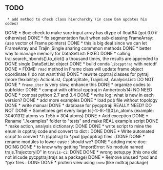TODO
----

     * add method to check class hiercharchy (in case Dan updates his codes)
DONE * Box: check to make sure input array has dtype of float64 (got 0.0 if otherwise)
DONE * fix segmentation fault when sub-classing FrameArray: (use vector of Frame pointers)
DONE     * this is big deal since we can let FrameArray and Trajin_Single sharing commmon methods
DONE * better way to manage memory for DataSetList: FIXED
DONE     * calling traj.search_hbonds().to_dict() a thousand times,  the results are appended to 
DONE       single DataSetList object
DONE * build conda `libcpptraj` with netcdf
DONE * FIXME: `rmsd` method in Frame class will update frame object coordinate (I do not want this)
DONE * rewrite cpptraj classes for pytraj (more flexibility): ActionList, CpptrajState, TrajinList, AnalysisList: DO NOT
DONE * `frame_iter` is very slow, enhance this
DONE * organize codes to subfolder
DONE * compat with official cpptraj in Ambertools14: NO NEED
DONE * compat python 2.7 and 3.4
DONE * write log: what is new in each version?
DONE * add more examples
DONE * load pdb file without topology
DONE * write manual
DONE * database for pycpptraj: REALLY NEED? DO NOT
DONE * Sometimes get every large ts[-1:-9:-1][0].n_atoms (example: 30401312 atoms vs Tc5b = 304 atoms)
DONE * Add exception
DONE * Rename "./examples" folder to "tests" and make REAL example script
DONE * make action, analysis dictionary: DONE
DONE * write script to mine the enum in cpptraj code and convert to dict : DONE
DONE * Write automated script to convert *.h (cpptraj) to *.pxd (pycpptraj) files : DONE
DONE * rename modules to lower case : should we?
DONE * adding more doc: DOING
DONE * to know why getting "ImportError: No module named trajs.TrajectoryIO" in `travis-ci`: DONE
DONE     * wrong setup.py (this one did not inlcude pycpptraj.trajs as a package)
DONE * Remove unused *pxd and *pyx files : DONE
DONE * protein view using `ivew` (like mdtraj package)
